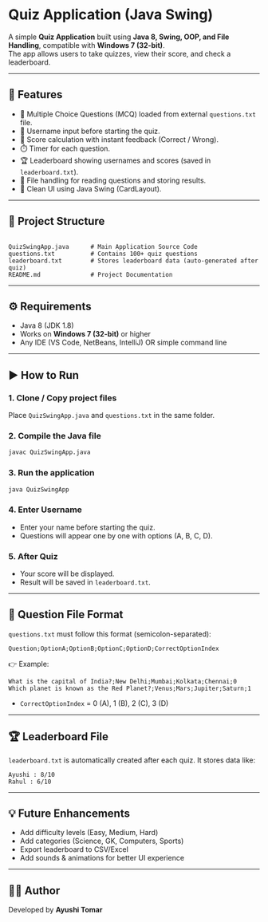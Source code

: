 # Quiz Application (Java Swing)

A simple **Quiz Application** built using **Java 8, Swing, OOP, and File Handling**, compatible with **Windows 7 (32-bit)**.  
The app allows users to take quizzes, view their score, and check a leaderboard.

---

## 🚀 Features
- 📝 Multiple Choice Questions (MCQ) loaded from external `questions.txt` file.
- 👤 Username input before starting the quiz.
- 🎯 Score calculation with instant feedback (Correct / Wrong).
- ⏱️ Timer for each question.
- 🏆 Leaderboard showing usernames and scores (saved in `leaderboard.txt`).
- 📂 File handling for reading questions and storing results.
- 🔄 Clean UI using Java Swing (CardLayout).

---

## 📂 Project Structure
```

QuizSwingApp.java      # Main Application Source Code
questions.txt          # Contains 100+ quiz questions
leaderboard.txt        # Stores leaderboard data (auto-generated after quiz)
README.md              # Project Documentation

````

---

## ⚙️ Requirements
- Java 8 (JDK 1.8)
- Works on **Windows 7 (32-bit)** or higher
- Any IDE (VS Code, NetBeans, IntelliJ) OR simple command line

---

## ▶️ How to Run

### 1. Clone / Copy project files
Place `QuizSwingApp.java` and `questions.txt` in the same folder.

### 2. Compile the Java file
```bash
javac QuizSwingApp.java
````

### 3. Run the application

```bash
java QuizSwingApp
```

### 4. Enter Username

* Enter your name before starting the quiz.
* Questions will appear one by one with options (A, B, C, D).

### 5. After Quiz

* Your score will be displayed.
* Result will be saved in `leaderboard.txt`.

---

## 📝 Question File Format

`questions.txt` must follow this format (semicolon-separated):

```
Question;OptionA;OptionB;OptionC;OptionD;CorrectOptionIndex
```

👉 Example:

```
What is the capital of India?;New Delhi;Mumbai;Kolkata;Chennai;0
Which planet is known as the Red Planet?;Venus;Mars;Jupiter;Saturn;1
```

* `CorrectOptionIndex` = 0 (A), 1 (B), 2 (C), 3 (D)

---

## 🏆 Leaderboard File

`leaderboard.txt` is automatically created after each quiz.
It stores data like:

```
Ayushi : 8/10
Rahul : 6/10
```

---

## 💡 Future Enhancements

* Add difficulty levels (Easy, Medium, Hard)
* Add categories (Science, GK, Computers, Sports)
* Export leaderboard to CSV/Excel
* Add sounds & animations for better UI experience

---

## 👩‍💻 Author

Developed by **Ayushi Tomar** 
```
